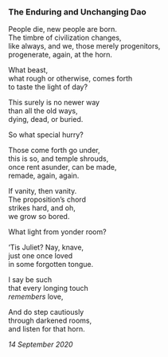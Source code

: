 ### The Enduring and Unchanging Dao

People die, new people are born.\
The timbre of civilization changes,\
like always, and we, those merely progenitors,\
progenerate, again, at the horn.

What beast, \
what rough or otherwise, comes forth\
to taste the light of day?

This surely is no newer way\
than all the old ways,\
dying, dead, or buried.

So what special hurry?

Those come forth go under,\
this is so, and temple shrouds,\
once rent asunder, can be made,\
remade, again, again.

If vanity, then vanity.\
The proposition’s chord\
strikes hard, and oh, \
we grow so bored. 

What light from yonder room?

‘Tis Juliet? Nay, knave,\
just one once loved\
in some forgotten tongue.

I say be such\
that every longing touch\
*remembers* love,

And do step cautiously \
through darkened rooms,\
and listen for that horn.

*14 September 2020*
